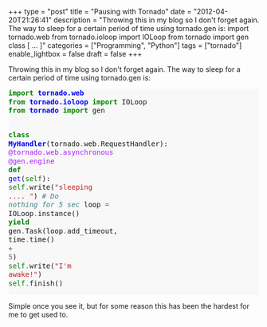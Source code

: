 +++
type = "post"
title = "Pausing with Tornado"
date = "2012-04-20T21:26:41"
description = "Throwing this in my blog so I don't forget again. The way to sleep for a certain period of time using tornado.gen is: import tornado.web from tornado.ioloop import IOLoop from tornado import gen class [ ... ]"
categories = ["Programming", "Python"]
tags = ["tornado"]
enable_lightbox = false
draft = false
+++

<p>Throwing this in my blog so I don't forget again. The way to sleep for a
certain period of time using tornado.gen is:</p>
<div class="codehilite" style="background: #f8f8f8"><pre style="line-height: 125%"><span style="color: #008000; font-weight: bold">import</span> <span style="color: #0000FF; font-weight: bold">tornado.web</span>
<span style="color: #008000; font-weight: bold">from</span> <span style="color: #0000FF; font-weight: bold">tornado.ioloop</span> <span style="color: #008000; font-weight: bold">import</span> IOLoop
<span style="color: #008000; font-weight: bold">from</span> <span style="color: #0000FF; font-weight: bold">tornado</span> <span style="color: #008000; font-weight: bold">import</span> gen

<span style="color: #008000; font-weight: bold">class</span> <span style="color: #0000FF; font-weight: bold">MyHandler</span>(tornado<span style="color: #666666">.</span>web<span style="color: #666666">.</span>RequestHandler):
    <span style="color: #AA22FF">@tornado.web.asynchronous</span>
    <span style="color: #AA22FF">@gen.engine</span>
    <span style="color: #008000; font-weight: bold">def</span> <span style="color: #0000FF">get</span>(<span style="color: #008000">self</span>):
        <span style="color: #008000">self</span><span style="color: #666666">.</span>write(<span style="color: #BA2121">&quot;sleeping .... &quot;</span>)
        <span style="color: #408080; font-style: italic"># Do nothing for 5 sec</span>
        loop <span style="color: #666666">=</span> IOLoop<span style="color: #666666">.</span>instance()
        <span style="color: #008000; font-weight: bold">yield</span> gen<span style="color: #666666">.</span>Task(loop<span style="color: #666666">.</span>add_timeout, time<span style="color: #666666">.</span>time() <span style="color: #666666">+</span> <span style="color: #666666">5</span>)
        <span style="color: #008000">self</span><span style="color: #666666">.</span>write(<span style="color: #BA2121">&quot;I&#39;m awake!&quot;</span>)
        <span style="color: #008000">self</span><span style="color: #666666">.</span>finish()
</pre></div>


<p>Simple once you see it, but for some reason this has been the hardest
for me to get used to.</p>
    